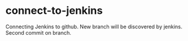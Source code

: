# connect-to-jenkins

Connecting Jenkins to github.
New branch will be discovered by jenkins.
Second commit on branch.
